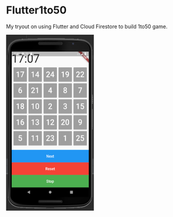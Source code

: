 # Flutter1to50

My tryout on using Flutter and Cloud Firestore to build 1to50 game. 

<img src="https://github.com/arepirpi/Flutter1to50/blob/master/Screenshot.png" width="240" height="480">

